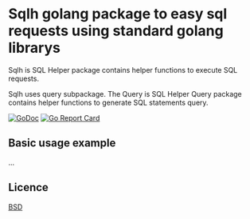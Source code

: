 # Sqlh golang package to easy sql requests using standard golang librarys

Sqlh is SQL Helper package contains helper functions to execute SQL
requests.

Sqlh uses query subpackage. The Query is SQL Helper Query package contains
helper functions to generate SQL statements query.

[![GoDoc](https://godoc.org/github.com/kirill-scherba/sqlh?status.svg)](https://godoc.org/github.com/kirill-scherba/sqlh/)
[![Go Report Card](https://goreportcard.com/badge/github.com/kirill-scherba/sqlh)](https://goreportcard.com/report/github.com/kirill-scherba/sqlh)

## Basic usage example

...

## Licence

[BSD](LICENSE)
